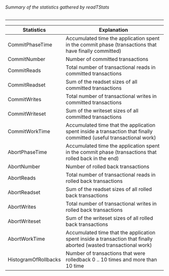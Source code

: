 ###### Summary of the statistics gathered by readTStats ######
-----------

 Statistics | Explanation
--------------------- | ------------------
CommitPhaseTime       | Accumulated time the application spent in the commit phase (transactions that have finally committed)
CommitNumber          | Number of committed transactions
CommitReads           | Total number of transactional reads in committed transactions
CommitReadset         | Sum of the readset sizes of all committed transactions
CommitWrites          | Total number of transactional writes in committed transactions
CommitWriteset        | Sum of the writeset sizes of all committed transactions
CommitWorkTime        | Accumulated time that the application spent inside a transaction that finally committed (useful transactional work)
AbortPhaseTime        | Accumulated time the application spent in the commit phase (transactions that rolled back in the end)
AbortNumber           | Number of rolled back transactions
AbortReads            | Total number of transactional reads in rolled back transactions
AbortReadset          | Sum of the readset sizes of all rolled back transactions
AbortWrites           | Total number of transactional writes in rolled back transactions
AbortWriteset         | Sum of the writeset sizes of all rolled back transactions
AbortWorkTime         | Accumulated time that the application spent inside  a  transaction  that  finally  aborted (wasted transactional work)
HistogramOfRollbacks  | Number of transactions that were rolledback 0 .. 10 times and more than 10 time
